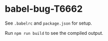 # babel-bug-T6662

See `.babelrc` and `package.json` for setup.



Run `npm run build` to see the compiled output.
